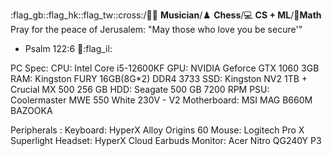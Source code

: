:flag_gb::flag_hk::flag_tw::cross:/:guitar::musical_keyboard: **Musician**/:chess_pawn: **Chess**/:computer: **CS + ML**/:triangular_ruler:**Math**
Pray for the peace of Jerusalem: "May those who love you be secure'"
- Psalm 122:6 :blue_heart::flag_il:

PC Spec:
CPU: Intel Core i5-12600KF
GPU: NVIDIA Geforce GTX 1060 3GB
RAM: Kingston FURY 16GB(8G*2) DDR4 3733
SSD: Kingston NV2 1TB + Crucial MX 500 256 GB
HDD: Seagate 500 GB 7200 RPM
PSU: Coolermaster MWE 550 White 230V - V2
Motherboard: MSI MAG B660M BAZOOKA

Peripherals :
Keyboard: HyperX Alloy Origins 60
Mouse: Logitech Pro X Superlight
Headset: HyperX Cloud Earbuds
Monitor: Acer Nitro QG240Y P3
